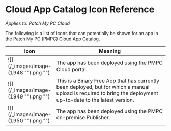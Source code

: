 # Cloud App Catalog Icon Reference

_Applies to: Patch My PC Cloud_

The following is a list of icons that can potentially be shown for an app in the Patch My PC (PMPC) Cloud App Catalog.

<table><thead><tr><th width="82">Icon</th><th>Meaning</th></tr></thead><tbody><tr><td>![](/_images/image-(1948 "").png "")</td><td>The app has been deployed using the PMPC Cloud portal.</td></tr><tr><td>![](/_images/image-(1949 "").png "")</td><td>This is a Binary Free App that has currently been deployed, but for which a manual upload is required to bring the deployment up-to-date to the latest version. </td></tr><tr><td>![](/_images/image-(1950 "").png "")</td><td>The app has been deployed using the PMPC on-premise Publisher.</td></tr></tbody></table>
